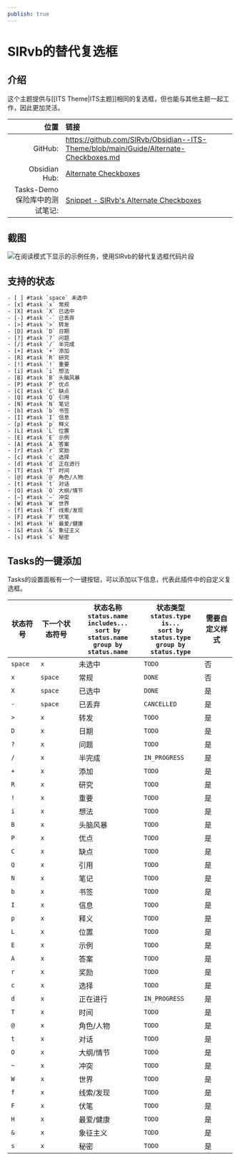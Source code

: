 ```yaml
---
publish: true
---
```


# SlRvb的替代复选框

## 介绍

这个主题提供与[[ITS Theme|ITS主题]]相同的复选框，但也能与其他主题一起工作，因此更加灵活。

|                       位置 | 链接                                                                                                                                                                                                    |
| ------------------------------:|:------------------------------------------------------------------------------------------------------------------------------------------------------------------------------------------------------- |
|                        GitHub: | <https://github.com/SlRvb/Obsidian--ITS-Theme/blob/main/Guide/Alternate-Checkboxes.md>                                                                                                                  |
|                  Obsidian Hub: | [Alternate Checkboxes](https://publish.obsidian.md/hub/02+-+Community+Expansions/02.05+All+Community+Expansions/CSS+Snippets/Alternate+Checkboxes+(SlRvb))                                              |
| Tasks-Demo保险库中的测试笔记: | [Snippet - SlRvb's Alternate Checkboxes](https://github.com/obsidian-tasks-group/obsidian-tasks/blob/main/resources/sample_vaults/Tasks-Demo/Styling/Snippet%20-%20SlRvb's%20Alternate%20Checkboxes.md) |

## 截图

![在阅读模式下显示的示例任务，使用SlRvb的替代复选框代码片段](../../../images/snippet-slrvb-alternate-checkboxes.png)

## 支持的状态

<!-- snippet: DocsSamplesForStatuses.test.Theme_ITS_Text.approved.txt -->
```txt
- [ ] #task `space` 未选中
- [x] #task `x` 常规
- [X] #task `X` 已选中
- [-] #task `-` 已丢弃
- [>] #task `>` 转发
- [D] #task `D` 日期
- [?] #task `?` 问题
- [/] #task `/` 半完成
- [+] #task `+` 添加
- [R] #task `R` 研究
- [!] #task `!` 重要
- [i] #task `i` 想法
- [B] #task `B` 头脑风暴
- [P] #task `P` 优点
- [C] #task `C` 缺点
- [Q] #task `Q` 引用
- [N] #task `N` 笔记
- [b] #task `b` 书签
- [I] #task `I` 信息
- [p] #task `p` 释义
- [L] #task `L` 位置
- [E] #task `E` 示例
- [A] #task `A` 答案
- [r] #task `r` 奖励
- [c] #task `c` 选择
- [d] #task `d` 正在进行
- [T] #task `T` 时间
- [@] #task `@` 角色/人物
- [t] #task `t` 对话
- [O] #task `O` 大纲/情节
- [~] #task `~` 冲突
- [W] #task `W` 世界
- [f] #task `f` 线索/发现
- [F] #task `F` 伏笔
- [H] #task `H` 最爱/健康
- [&] #task `&` 象征主义
- [s] #task `s` 秘密
```
<!-- endSnippet -->

## Tasks的一键添加

Tasks的设置面板有一个一键按钮，可以添加以下信息，代表此插件中的自定义复选框。

<!-- placeholder to force blank line before included text --><!-- include: DocsSamplesForStatuses.test.Theme_ITS_Table.approved.md -->

| 状态符号 | 下一个状态符号 | 状态名称<br>`status.name includes...`<br>`sort by status.name`<br>`group by status.name` | 状态类型<br>`status.type is...`<br>`sort by status.type`<br>`group by status.type` | 需要自定义样式 |
| ----- | ----- | ----- | ----- | ----- |
| `space` | `x` | 未选中 | `TODO` | 否 |
| `x` | `space` | 常规 | `DONE` | 否 |
| `X` | `space` | 已选中 | `DONE` | 是 |
| `-` | `space` | 已丢弃 | `CANCELLED` | 是 |
| `>` | `x` | 转发 | `TODO` | 是 |
| `D` | `x` | 日期 | `TODO` | 是 |
| `?` | `x` | 问题 | `TODO` | 是 |
| `/` | `x` | 半完成 | `IN_PROGRESS` | 是 |
| `+` | `x` | 添加 | `TODO` | 是 |
| `R` | `x` | 研究 | `TODO` | 是 |
| `!` | `x` | 重要 | `TODO` | 是 |
| `i` | `x` | 想法 | `TODO` | 是 |
| `B` | `x` | 头脑风暴 | `TODO` | 是 |
| `P` | `x` | 优点 | `TODO` | 是 |
| `C` | `x` | 缺点 | `TODO` | 是 |
| `Q` | `x` | 引用 | `TODO` | 是 |
| `N` | `x` | 笔记 | `TODO` | 是 |
| `b` | `x` | 书签 | `TODO` | 是 |
| `I` | `x` | 信息 | `TODO` | 是 |
| `p` | `x` | 释义 | `TODO` | 是 |
| `L` | `x` | 位置 | `TODO` | 是 |
| `E` | `x` | 示例 | `TODO` | 是 |
| `A` | `x` | 答案 | `TODO` | 是 |
| `r` | `x` | 奖励 | `TODO` | 是 |
| `c` | `x` | 选择 | `TODO` | 是 |
| `d` | `x` | 正在进行 | `IN_PROGRESS` | 是 |
| `T` | `x` | 时间 | `TODO` | 是 |
| `@` | `x` | 角色/人物 | `TODO` | 是 |
| `t` | `x` | 对话 | `TODO` | 是 |
| `O` | `x` | 大纲/情节 | `TODO` | 是 |
| `~` | `x` | 冲突 | `TODO` | 是 |
| `W` | `x` | 世界 | `TODO` | 是 |
| `f` | `x` | 线索/发现 | `TODO` | 是 |
| `F` | `x` | 伏笔 | `TODO` | 是 |
| `H` | `x` | 最爱/健康 | `TODO` | 是 |
| `&` | `x` | 象征主义 | `TODO` | 是 |
| `s` | `x` | 秘密 | `TODO` | 是 |

<!-- placeholder to force blank line after included text --><!-- endInclude -->
